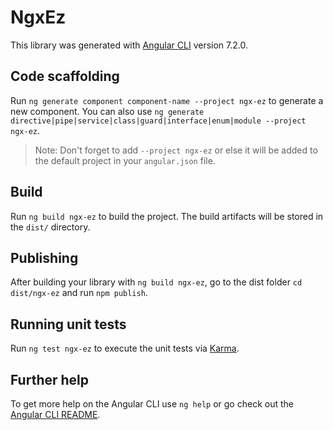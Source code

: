 # NgxEz

This library was generated with [Angular CLI](https://github.com/angular/angular-cli) version 7.2.0.

## Code scaffolding

Run `ng generate component component-name --project ngx-ez` to generate a new component. You can also use `ng generate directive|pipe|service|class|guard|interface|enum|module --project ngx-ez`.
> Note: Don't forget to add `--project ngx-ez` or else it will be added to the default project in your `angular.json` file. 

## Build

Run `ng build ngx-ez` to build the project. The build artifacts will be stored in the `dist/` directory.

## Publishing

After building your library with `ng build ngx-ez`, go to the dist folder `cd dist/ngx-ez` and run `npm publish`.

## Running unit tests

Run `ng test ngx-ez` to execute the unit tests via [Karma](https://karma-runner.github.io).

## Further help

To get more help on the Angular CLI use `ng help` or go check out the [Angular CLI README](https://github.com/angular/angular-cli/blob/master/README.md).
